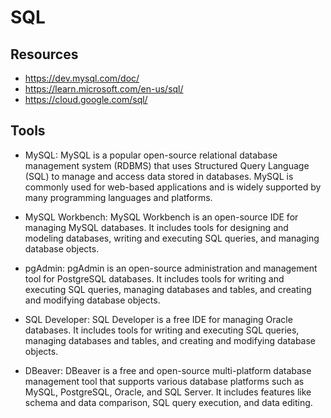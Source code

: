 # SQL

## Resources

-   https://dev.mysql.com/doc/
-   https://learn.microsoft.com/en-us/sql/
-   https://cloud.google.com/sql/

## Tools

-   MySQL: MySQL is a popular open-source relational database management system (RDBMS) that uses Structured Query Language (SQL) to manage and access data stored in databases. MySQL is commonly used for web-based applications and is widely supported by many programming languages and platforms.

-   MySQL Workbench: MySQL Workbench is an open-source IDE for managing MySQL databases. It includes tools for designing and modeling databases, writing and executing SQL queries, and managing database objects.

-   pgAdmin: pgAdmin is an open-source administration and management tool for PostgreSQL databases. It includes tools for writing and executing SQL queries, managing databases and tables, and creating and modifying database objects.

-   SQL Developer: SQL Developer is a free IDE for managing Oracle databases. It includes tools for writing and executing SQL queries, managing databases and tables, and creating and modifying database objects.

-   DBeaver: DBeaver is a free and open-source multi-platform database management tool that supports various database platforms such as MySQL, PostgreSQL, Oracle, and SQL Server. It includes features like schema and data comparison, SQL query execution, and data editing.
